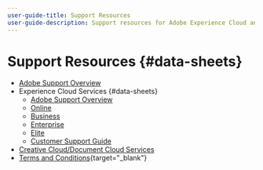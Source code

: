 ```yaml
---
user-guide-title: Support Resources
user-guide-description: Support resources for Adobe Experience Cloud and Adobe Experience Platform.
---
```


# Support Resources {#data-sheets}

+ [Adobe Support Overview](support-overview.md)
+ Experience Cloud Services {#data-sheets}
  + [Adobe Support Overview](experience-cloud-overview.md)
  + [Online](online.md)
  + [Business](business.md)
  + [Enterprise](enterprise.md)
  + [Elite](elite.md)
  + [Customer Support Guide](support-guide.md)
+ [Creative Cloud/Document Cloud Services](creative-document-cloud-overview.md)
+ [Terms and Conditions](https://helpx.adobe.com/support/programs/support-policies-terms-conditions.html){target="_blank"}

<!--

Articles must be added to this TOC file in order to render.

Use this list format to specify links to articles and section headings that expand and collapse in the left rail of the user guide.

An article link CANNOT be used as a section heading.
-->
